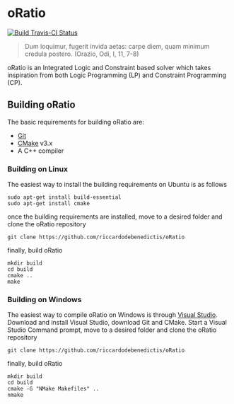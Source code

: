 # oRatio

[![Build Travis-CI Status](https://travis-ci.org/riccardodebenedictis/oRatio.svg?branch=master)](https://travis-ci.org/riccardodebenedictis/oRatio)

> Dum loquimur, fugerit invida aetas: carpe diem, quam minimum credula postero. (Orazio, Odi, I, 11, 7-8)

oRatio is an Integrated Logic and Constraint based solver which takes inspiration from both Logic Programming (LP) and Constraint Programming (CP).

## Building oRatio

The basic requirements for building oRatio are:

- [Git](https://git-scm.com/)
- [CMake](https://cmake.org) v3.x
- A C++ compiler

### Building on Linux

The easiest way to install the building requirements on Ubuntu is as follows

```
sudo apt-get install build-essential
sudo apt-get install cmake
```

once the building requirements are installed, move to a desired folder and clone the oRatio repository

```
git clone https://github.com/riccardodebenedictis/oRatio
```

finally, build oRatio

```
mkdir build
cd build
cmake ..
make
```

### Building on Windows

The easiest way to compile oRatio on Windows is through [Visual Studio](https://www.visualstudio.com/). Download and install Visual Studio, download Git and CMake. Start a Visual Studio Command prompt, move to a desired folder and clone the oRatio repository

```
git clone https://github.com/riccardodebenedictis/oRatio
```

finally, build oRatio

```
mkdir build
cd build
cmake -G "NMake Makefiles" ..
nmake
```
